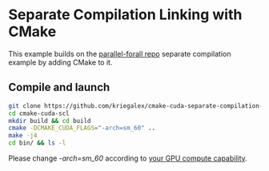 # Separate Compilation Linking with CMake
This example builds on the [parallel-forall repo][1] separate compilation example by adding CMake to it.

## Compile and launch

```bash
git clone https://github.com/kriegalex/cmake-cuda-separate-compilation-linking.git cmake-cuda-scl
cd cmake-cuda-scl
mkdir build && cd build
cmake -DCMAKE_CUDA_FLAGS="-arch=sm_60" ..
make -j4
cd bin/ && ls -l
```

Please change *-arch=sm_60* according to [your GPU compute capability][2].

[1]: https://github.com/parallel-forall/code-samples/tree/master/posts/separate-compilation-linking
[2]: https://en.wikipedia.org/wiki/CUDA#GPUs_supported
